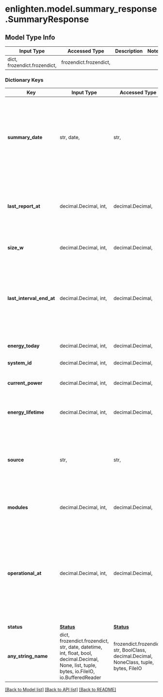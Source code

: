 # enlighten.model.summary_response.SummaryResponse

## Model Type Info
Input Type | Accessed Type | Description | Notes
------------ | ------------- | ------------- | -------------
dict, frozendict.frozendict,  | frozendict.frozendict,  |  | 

### Dictionary Keys
Key | Input Type | Accessed Type | Description | Notes
------------ | ------------- | ------------- | ------------- | -------------
**summary_date** | str, date,  | str,  | Effective date of the response. For historical requests, returns the date requested. For current requests, returns the current date. The format is &#x60;YYYY-mm-dd&#x60; unless you pass a &#x60;datetime_format&#x60; parameter as described [here](https://developer.enphase.com/docs#Datetimes). | value must conform to RFC-3339 full-date YYYY-MM-DD
**last_report_at** | decimal.Decimal, int,  | decimal.Decimal,  | The last time an Envoy on this system reported. The format is Unix epoch time unless you pass a &#x60;datetime_format&#x60; parameter as described [here](https://developer.enphase.com/docs#Datetimes). | value must be a 64 bit integer
**size_w** | decimal.Decimal, int,  | decimal.Decimal,  | The size of the system, in Watts. For historical requests, returns 0. | 
**last_interval_end_at** | decimal.Decimal, int,  | decimal.Decimal,  | The last known time that the system produced energy. When a system has not been communicating for a length of time, the &#x60;last_report_at&#x60; can be recent, whereas the &#x60;last_interval_end_at&#x60; may be further back. | value must be a 64 bit integer
**energy_today** | decimal.Decimal, int,  | decimal.Decimal,  | Energy produced on the requested day, in Watt-hours. | 
**system_id** | decimal.Decimal, int,  | decimal.Decimal,  | The Enlighten ID of the system. | 
**current_power** | decimal.Decimal, int,  | decimal.Decimal,  | Current power production, in Watts. For historical requests, returns 0. | 
**energy_lifetime** | decimal.Decimal, int,  | decimal.Decimal,  | Energy produced in the lifetime of the system, excluding the requested day, in Watt-hours. | 
**source** | str,  | str,  | Indicates whether the production of this system is measured by its microinverters (&#x60;microinverters&#x60;) or by revenue-grade meters (&#x60;meter&#x60;) installed on the system. | must be one of ["microinverters", "meter", ] 
**modules** | decimal.Decimal, int,  | decimal.Decimal,  | Number of active (not retired) modules. For historical requests, returns 0. | 
**operational_at** | decimal.Decimal, int,  | decimal.Decimal,  | The time at which this system became operational. Corresponds to the system&#x27;s interconnect time, if one is specified. Otherwise, it is the system&#x27;s first interval end time. The format is Unix epoch time unless you pass a &#x60;datetime_format&#x60; parameter as described [here](https://developer.enphase.com/docs#Datetimes). | value must be a 64 bit integer
**status** | [**Status**](Status.md) | [**Status**](Status.md) |  | 
**any_string_name** | dict, frozendict.frozendict, str, date, datetime, int, float, bool, decimal.Decimal, None, list, tuple, bytes, io.FileIO, io.BufferedReader | frozendict.frozendict, str, BoolClass, decimal.Decimal, NoneClass, tuple, bytes, FileIO | any string name can be used but the value must be the correct type | [optional]

[[Back to Model list]](../../README.md#documentation-for-models) [[Back to API list]](../../README.md#documentation-for-api-endpoints) [[Back to README]](../../README.md)

